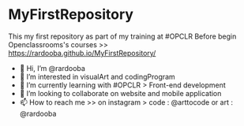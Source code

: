 # MyFirstRepository
This my first repository as part of my training at #OPCLR
Before begin Openclassrooms's courses >> https://rardooba.github.io/MyFirstRepository/

- 👋 Hi, I’m @rardooba
- 👀 I’m interested in visualArt and codingProgram 
- 🌱 I’m currently learning with #OPCLR > Front-end development 
- 💞️ I’m looking to collaborate on website and mobile application
- 📫 How to reach me >> on instagram > code : @arttocode or art : @rardooba
